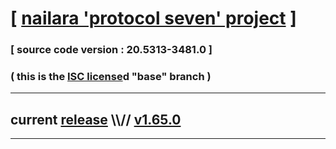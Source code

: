 
# [ [nailara 'protocol seven' project](http://src.nailara.net/) ]

### [ source code version : 20.5313-3481.0 ]

### ( this is the [ISC license](license)d "base" branch )
---
## current [release](https://github.com/anotherlink/nailara/releases) \\\\// [v1.65.0](https://github.com/anotherlink/nailara/releases/tag/v1.65.0)
---
